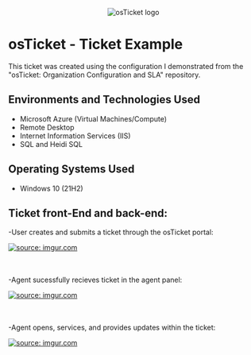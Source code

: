 <p align="center">
<img src="https://i.imgur.com/Clzj7Xs.png" alt="osTicket logo"/>
</p>

<h1>osTicket - Ticket Example</h1>
This ticket was created using the configuration I demonstrated from the "osTicket: Organization Configuration and SLA" repository. <br />

<h2>Environments and Technologies Used</h2>

- Microsoft Azure (Virtual Machines/Compute)
- Remote Desktop
- Internet Information Services (IIS)
- SQL and Heidi SQL

<h2>Operating Systems Used </h2>

- Windows 10</b> (21H2)


<h2>Ticket front-End and back-end:</h2>

<p>-User creates and submits a ticket through the osTicket portal:</p>
<a href="https://imgur.com/PTZio1z"><img src="https://i.imgur.com/PTZio1z.png" title="source: imgur.com" /></a>
<br />
<br />
<br />

<p>-Agent sucessfully recieves ticket in the agent panel:</p>
<a href="https://imgur.com/mJNTkxQ"><img src="https://i.imgur.com/mJNTkxQ.png" title="source: imgur.com" /></a>
<br />
<br />
<br />

<p>-Agent opens, services, and provides updates within the ticket:</p>
<a href="https://imgur.com/157KvW8"><img src="https://i.imgur.com/157KvW8.png" title="source: imgur.com" /></a>
<br />
<br />
<br />
